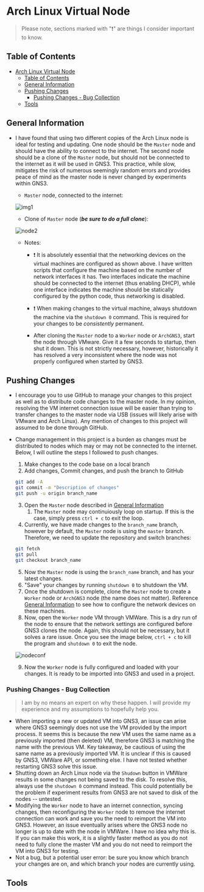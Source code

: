 # Arch Linux Virtual Node
> Please note, sections marked with ":exclamation:" are things I consider important to know.

## Table of Contents
- [Arch Linux Virtual Node](#arch-linux-virtual-node)
  - [Table of Contents](#table-of-contents)
  - [General Information](#general-information)
  - [Pushing Changes](#pushing-changes)
    - [Pushing Changes - Bug Collection](#pushing-changes---bug-collection)
  - [Tools](#tools)

## General Information
- I have found that using two different copies of the Arch Linux node is ideal for testing and updating. One node should be the `Master` node and should have the ability to connect to the internet. The second node should be a clone of the `Master` node, but should not be connected to the internet as it will be used in GNS3. This practice, while slow, mitigates the risk of numerous seemingly random errors and provides peace of mind as the master node is never changed by experiments within GNS3. 
  - `Master` node, connected to the internet: 

  ![img1](https://github.com/rafi075/csugw/assets/78711391/e4033dd9-1b6d-4739-b894-75adf1035947)
  - Clone of `Master` node (***be sure to do a full clone***): 
  
  ![node2](https://github.com/rafi075/csugw/assets/78711391/b59fc428-ab01-4bc1-ab9c-6f1c7147def0)
  - Notes:
      - :exclamation: It is absolutely essential that the networking devices on the virtual machines are configured as shown above. I have written scripts that configure the machine based on the number of network interfaces it has. Two interfaces indicate the machine should be connected to the internet (thus enabling DHCP), while one interface indicates the machine should be statically configured by the python code, thus networking is disabled.

      - :exclamation: When making changes to the virtual machine, always shutdown the machine via the `shutdown 0` command. This is required for your changes to be *consistently* permanent.

      - After cloning the `Master` node to a `Worker` node or `ArchGNS3`, start the node through VMware. Give it a few seconds to startup, then shut it down. This is not strictly necessary, however, historically it has resolved a very inconsistent where the node was not properly configured when started by GNS3. 


## Pushing Changes
- I encourage you to use GitHub to manage your changes to this project as well as to distribute code changes to the master node. In my opinion, resolving the VM internet connection issue will be easier than trying to transfer changes to the master node via USB (issues will likely arise with VMware and Arch Linux). Any mention of changes to this project will assumed to be done through GitHub.
- Change management in this project is a burden as changes must be distributed to nodes which may or may not be connected to the internet. Below, I will outline the steps I followed to push changes.
  1. Make changes to the code base on a local branch
  2. Add changes, Commit changes, and push the branch to GitHub
    ```bash
    git add -A
    git commit -m "Description of changes"
    git push -u origin branch_name
    ```
  3. Open the `Master` node described in [General Information](#general-information)
     1. The `Master` node may continuiously loop on startup. If this is the case, simply press `ctrl + c` to exit the loop.
  4. Currently, we have made changes to the `branch_name` branch, however by default, the `Master` node is using the `master` branch. Therefore, we need to update the repository and switch branches:
    ```bash
    git fetch
    git pull
    git checkout branch_name
    ```
  5. Now the `Master` node is using the `branch_name` branch, and has your latest changes.
  6. "Save" your changes by running `shutdown 0` to shutdown the VM.
  7. Once the shutdown is complete, clone the `Master` node to create a `Worker` node or `ArchGNS3` node (the name does not matter). Reference [General Information](#general-information) to see how to configure the network devices on these machines.
  8. Now, open the `Worker` node VM through VMWare. This is a dry run of the node to ensure that the network settings are configured before GNS3 clones the node. Again, this should not be necessary, but it solves a rare issue. Once you see the image below, `ctrl + c` to kill the program and `shutdown 0` to exit the node.

  ![nodeconf](https://github.com/rafi075/csugw/assets/78711391/3dbcbf85-12f6-4420-8ba1-091ff606c9b6)

  9. Now the `Worker` node is fully configured and loaded with your changes. It is ready to be imported into GNS3 and used in a project.

### Pushing Changes - Bug Collection
> I am by no means an expert on why these happen. I will provide my experience and my assumptions to hopefully help you.
- When importing a new or updated VM into GNS3, an issue can arise where GNS3 seemingly does not use the VM provided by the import process. It seems this is because the new VM uses the same name as a previously imported (then deleted) VM, therefore GNS3 is matching the name with the previous VM. Key takeaway, be cautious of using the same name as a previously imported VM. It is unclear if this is caused by GNS3, VMWare API, or something else. I have not tested whether restarting GNS3 solve this issue.
- Shutting down an Arch Linux node via the `Shudown` button in VMWare results in some changes not being saved to the disk. To resolve this, always use the `shutdown 0` command instead. This could potentially be the problem if experiment results from GNS3 are not saved to disk of the nodes -- untested.
- Modifying the `Worker` node to have an internet connection, syncing changes, then reconfiguring the `Worker` node to remove the internet connection can work and save you the need to reimport the VM into GNS3. However, an issue eventually arises where the GNS3 node no longer is up to date with the node in VMWare. I have no idea why this is. If you can make this work, it is a slightly faster method as you do not need to fully clone the master VM and you do not need to reimport the VM into GNS3 for testing.
- Not a bug, but a potential user error: be sure you know which branch your changes are on, and which branch your nodes are currently using.

## Tools

